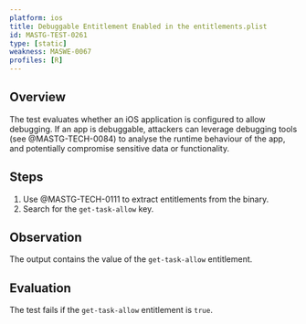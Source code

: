 ```yaml
---
platform: ios
title: Debuggable Entitlement Enabled in the entitlements.plist
id: MASTG-TEST-0261
type: [static]
weakness: MASWE-0067
profiles: [R]
---
```

## Overview

The test evaluates whether an iOS application is configured to allow debugging. If an app is debuggable, attackers can leverage debugging tools (see @MASTG-TECH-0084) to analyse the runtime behaviour of the app, and potentially compromise sensitive data or functionality.

## Steps

1. Use @MASTG-TECH-0111 to extract entitlements from the binary.
2. Search for the `get-task-allow` key.

## Observation

The output contains the value of the `get-task-allow` entitlement.

## Evaluation

The test fails if the `get-task-allow` entitlement is `true`.
